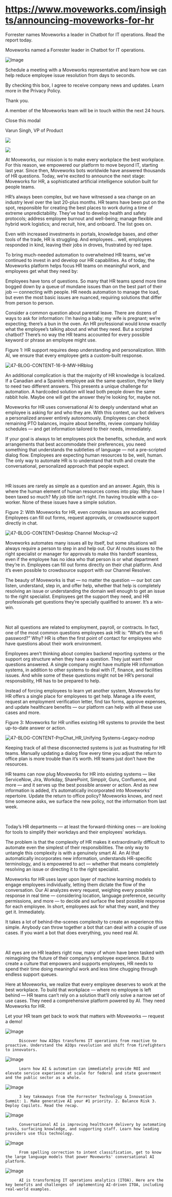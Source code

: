 # https://www.moveworks.com/insights/announcing-moveworks-for-hr

Forrester names Moveworks a leader in Chatbot for IT operations. Read the report today.

Moveworks named a Forrester leader in Chatbot for IT operations. 

![Image](https://www.moveworks.com/hubfs/img/site/qr-demo.png)

Schedule a meeting with a Moveworks representative and learn how we can help reduce employee issue resolution from days to seconds.

By checking this box, I agree to receive company news and updates. Learn more in the Privacy Policy.

Thank you.

A member of the Moveworks team will be in touch within the next 24 hours.



  Close this modal
  



Varun Singh, VP of Product


![](https://www.moveworks.com/hubfs/Moveworks_for-HR_Feature.jpeg)

![](https://www.moveworks.com/hubfs/Moveworks_for-HR_Feature.jpeg)

At Moveworks, our mission is to make every workplace the best workplace. For this reason, we empowered our platform to move beyond IT, starting last year. Since then, Moveworks bots worldwide have answered thousands of HR questions. Today, we’re excited to announce the next stage: Moveworks for HR, a sophisticated artificial intelligence solution built for people teams.

HR’s always been complex, but we have witnessed a sea change on an industry level over the last 20-plus months. HR teams have been put on the spot, responsible for creating the best places to work during a time of extreme unpredictability. They’ve had to develop health and safety protocols; address employee burnout and well-being; manage flexible and hybrid work logistics; and recruit, hire, and onboard. The list goes on. 

Even with increased investments in portals, knowledge bases, and other tools of the trade, HR is struggling. And employees… well, employees responded in kind, leaving their jobs in droves, frustrated by red tape.

To bring much-needed automation to overwhelmed HR teams, we’ve continued to invest in and develop our HR capabilities. As of today, the Moveworks platform helps focus HR teams on meaningful work, and employees get what they need by:

Employees have tons of questions. So many that HR teams spend more time bogged down by a queue of mundane issues than on the best part of their job — connecting with people. HR needs automation to manage the load, but even the most basic issues are nuanced, requiring solutions that differ from person to person.

Consider a common question about parental leave. There are dozens of ways to ask for information: I’m having a baby; my wife is pregnant; we’re expecting; there’s a bun in the oven. An HR professional would know exactly what the employee’s talking about and what they need. But a scripted chatbot? There’s no way the HR teams accounted for every possible keyword or phrase an employee might use.

Figure 1: HR support requires deep understanding and personalization. With AI, we ensure that every employee gets a custom-built response.

![47-BLOG-CONTENT-16-9-MW-HRblog](https://www.moveworks.com/hs-fs/hubfs/47-BLOG-CONTENT-16-9-MW-HRblog.jpeg?width=755&name=47-BLOG-CONTENT-16-9-MW-HRblog.jpeg)

An additional complication is that the majority of HR knowledge is localized. If a Canadian and a Spanish employee ask the same question, they’re likely to need two different answers. This presents a unique challenge for automation. A hardcoded solution will lead both people down the same rabbit hole. Maybe one will get the answer they’re looking for, maybe not. 

Moveworks for HR uses conversational AI to deeply understand what an employee is asking for and who they are. With this context, our bot delivers a personalized answer entirely autonomously. Employees can check remaining PTO balances, inquire about benefits, review company holiday schedules — and get information tailored to their needs, immediately.

If your goal is always to let employees pick the benefits, schedule, and work arrangements that best accommodate their preferences, you need something that understands the subtleties of language — not a pre-scripted dialog flow. Employees are expecting human resources to be, well, human. The only way to automate HR is to understand that truth and create the conversational, personalized approach that people expect. 

 

HR issues are rarely as simple as a question and an answer. Again, this is where the human element of human resources comes into play. Why have I been taxed so much? My job title isn’t right. I’m having trouble with a co-worker. None of these issues have a simple solution. 

Figure 2: With Moveworks for HR, even complex issues are accelerated. Employees can fill out forms, request approvals, or crowdsource support directly in chat.

![47-BLOG-CONTENT-Desktop Channel Mockup-v2](https://www.moveworks.com/hs-fs/hubfs/47-BLOG-CONTENT-Desktop%20Channel%20Mockup-v2.jpeg?width=769&name=47-BLOG-CONTENT-Desktop%20Channel%20Mockup-v2.jpeg)

Moveworks automates many issues all by itself, but some situations will always require a person to step in and help out. Our AI routes issues to the right specialist or manager for approvals to make this handoff seamless, even if the employee has no idea who that person is or what department they’re in. Employees can fill out forms directly on their chat platform. And it’s even possible to crowdsource support with our Channel Resolver.

The beauty of Moveworks is that — no matter the question — our bot can listen, understand, step in, and offer help, whether that help is completely resolving an issue or understanding the domain well enough to get an issue to the right specialist. Employees get the support they need, and HR professionals get questions they’re specially qualified to answer. It’s a win-win.

 

Not all questions are related to employment, payroll, or contracts. In fact, one of the most common questions employees ask HR is: “What’s the wi-fi password?” Why? HR is often the first point of contact for employees who have questions about their work environment.

Employees aren’t thinking about complex backend reporting systems or the support org structure when they have a question. They just want their questions answered. A single company might have multiple HR information systems, in addition to other systems to deal with IT, finance, and facilities issues. And while some of these questions might not be HR’s personal responsibility, HR has to be prepared to help.

Instead of forcing employees to learn yet another system, Moveworks for HR offers a single place for employees to get help. Manage a life event, request an employment verification letter, find tax forms, approve expenses, and update healthcare benefits — our platform can help with all these use cases and more.

Figure 3: Moveworks for HR unifies existing HR systems to provide the best up-to-date answer or action.

![47-BLOG-CONTENT-PrpChat_HR_Unifying Systems-Legacy-nodrop](https://www.moveworks.com/hs-fs/hubfs/47-BLOG-CONTENT-PrpChat_HR_Unifying%20Systems-Legacy-nodrop.jpeg?width=399&name=47-BLOG-CONTENT-PrpChat_HR_Unifying%20Systems-Legacy-nodrop.jpeg)

Keeping track of all these disconnected systems is just as frustrating for HR teams. Manually updating a dialog flow every time you adjust the return to office plan is more trouble than it’s worth. HR teams just don’t have the resources.

HR teams can now plug Moveworks for HR into existing systems — like ServiceNow, Jira, Workday, SharePoint, Simpplr, Guru, Confluence, and more — and it serves up the best possible answer or action. And as new information is added, it’s automatically incorporated into Moveworks’ repertoire. Update the return to office policy? Moveworks knows, and next time someone asks, we surface the new policy, not the information from last week.

 

Today’s HR departments — at least the forward-thinking ones — are looking for tools to simplify their workdays and their employees’ workdays.

The problem is that the complexity of HR makes it extraordinarily difficult to automate even the simplest of their responsibilities. The only way to untangle this complexity is with a genuinely smart AI. An AI that automatically incorporates new information, understands HR-specific terminology, and is empowered to act — whether that means completely resolving an issue or directing it to the right specialist.

Moveworks for HR uses layer upon layer of machine learning models to engage employees individually, letting them dictate the flow of the conversation. Our AI analyzes every request, weighing every possible response in real time — considering location, language preference, security permissions, and more — to decide and surface the best possible response for each employee. In short, employees ask for what they want, and they get it. Immediately.

It takes a lot of behind-the-scenes complexity to create an experience this simple. Anybody can throw together a bot that can deal with a couple of use cases. If you want a bot that does everything, you need real AI.

 

All eyes are on HR leaders right now, many of whom have been tasked with reimagining the future of their company’s employee experience. But to create a culture that empowers and supports employees, HR needs to spend their time doing meaningful work and less time chugging through endless support queues. 

Here at Moveworks, we realize that every employee deserves to work at the best workplace. To build that workplace — where no employee is left behind — HR teams can’t rely on a solution that’ll only solve a narrow set of use cases. They need a comprehensive platform powered by AI. They need Moveworks for HR.

Let your HR team get back to work that matters with Moveworks — request a demo!

![Image](https://www.moveworks.com/hs-fs/hubfs/AIOps-featured-image.png?length=50&name=AIOps-featured-image.png)


          Discover how AIOps transforms IT operations from reactive to proactive. Understand the AIOps revolution and shift from firefighters to innovators.
        

![Image](https://www.moveworks.com/hs-fs/hubfs/Public-Sector-Convo-AI.png?length=50&name=Public-Sector-Convo-AI.png)


          Learn how AI & automation can immediately provide ROI and elevate service experience at scale for federal and state government and the public sector as a whole.
        

![Image](https://www.moveworks.com/hs-fs/hubfs/Forrester%20T%26I%20%281%29.png?length=50&name=Forrester%20T&I%20%281%29.png)


          3 key takeaways from the Forrester Technology & Innovation Summit: 1. Make generative AI your #1 priority. 2. Balance Risk 3. Deploy Copilots. Read the recap.
        

![Image](https://www.moveworks.com/hs-fs/hubfs/healthcare-test.png?length=50&name=healthcare-test.png)


          Conversational AI is improving healthcare delivery by automating tasks, surfacing knowledge, and supporting staff. Learn how leading providers use this technology.
        

![Image](https://www.moveworks.com/hs-fs/hubfs/Moveworks_LLM_Feature.png?length=50&name=Moveworks_LLM_Feature.png)


          From spelling correction to intent classification, get to know the large language models that power Moveworks' conversational AI platform.
        

![Image](https://www.moveworks.com/hs-fs/hubfs/ITOA_feature.png?length=50&name=ITOA_feature.png)


          AI is transforming IT operations analytics (ITOA). Here are the key benefits and challenges of implementing AI-driven ITOA, including real-world examples.
        


